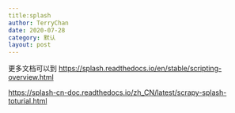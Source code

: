 ```yaml
---
title:splash 
author: TerryChan
date: 2020-07-28
category: 默认
layout: post
---
```

更多文档可以到
https://splash.readthedocs.io/en/stable/scripting-overview.html

https://splash-cn-doc.readthedocs.io/zh_CN/latest/scrapy-splash-toturial.html
